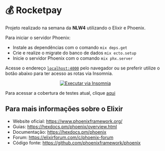 # :moneybag: Rocketpay

Projeto realizado na semana da <b>NLW4</b> utilizando o Elixir e Phoenix.

Para iniciar o servidor Phoenix:

  * Instale as dependências com o comando `mix deps.get`
  * Crie e realize o migrate do banco de dados `mix ecto.setup`
  * Inicie o servidor Phoenix com o comando `mix phx.server`

Acesse o endereço [`localhost:4000`](http://localhost:4000) pelo navegador ou se preferir utilize o botão abaixo para ter acesso as rotas via Insomnia.

<div align="center">
<a href="https://insomnia.rest/run/?label=Rocketpay&uri=https%3A%2F%2Fraw.githubusercontent.com%2Fjfelipearaujo%2Fnlw4_rocketpay%2Fmain%2Finsomnia%2FInsomnia_2021-02-25.json" target="_blank"><img src="https://insomnia.rest/images/run.svg" alt="Executar via Insomnia"></a>
</div>

Para acessar a cobertura de testes atual, clique [aqui](https://github.com/jfelipearaujo/nlw4_rocketpay/blob/main/coverage/excoveralls.html)

## Para mais informações sobre o Elixir

  * Website oficial: https://www.phoenixframework.org/
  * Guias: https://hexdocs.pm/phoenix/overview.html
  * Documentação: https://hexdocs.pm/phoenix
  * Forum: https://elixirforum.com/c/phoenix-forum
  * Código fonte: https://github.com/phoenixframework/phoenix
